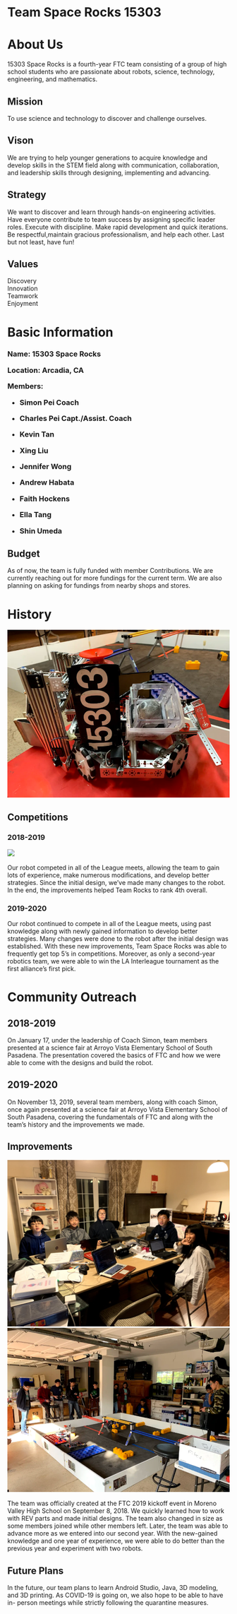 

<h1>Team Space Rocks 15303</h1>

<h1>About Us</h1>
  <p>
    15303 Space Rocks is a fourth-year FTC team consisting of a group of high school students who are passionate about robots, science, technology,       engineering, and mathematics. 
  </p>

<h2>Mission</h2>
  <p>
    To use science and technology to discover and challenge ourselves.
  </p>

<h2>Vison</h2>
  <p>
      We are trying to help younger generations to acquire knowledge and develop skills in the STEM field along with communication, collaboration, and leadership skills through designing, implementing and advancing.
  </p>

<h2>Strategy</h2>
  <p>
      We want to discover and learn through hands-on engineering activities. Have everyone contribute to team success by assigning specific leader roles. Execute with discipline. Make rapid development and quick iterations. Be respectful,maintain gracious professionalism, and help each other. Last but not least, have fun!
  </p>

<h2>Values</h2>

  <p>
              Discovery
              <br>
              Innovation
              <br>
              Teamwork
              <br>
              Enjoyment
  </p>




<h1>Basic Information</h1>


<h3>
  Name:       15303 Space Rocks 

  Location:   Arcadia, CA

  Members: 

  - Simon Pei			  Coach

  - Charles Pei		          Capt./Assist. Coach

  - Kevin Tan			

  - Xing Liu

  - Jennifer Wong	

  - Andrew Habata		

  - Faith Hockens

  - Ella Tang

  - Shin Umeda

</h3>  


<h2>Budget</h2>
    <p>
    As of now, the team is fully funded with member 
    Contributions. We are currently reaching out for
    more fundings for the current term. We are also
    planning on asking for fundings from nearby shops
    and stores.
    </p>


<h1>History</h1>
<img src="history-1.png" > 

<h2>Competitions</h2>

<h3>2018-2019</h3>
<img src= "2019-2020-1.png" >
  <p> 
    Our robot competed in all of the League meets, allowing the team to gain lots of experience, make numerous modifications, and develop better strategies. Since the        initial design, we’ve made many changes to the robot. In the end, the improvements helped Team Rocks to rank 4th overall. 
  </p>

<h3>2019-2020</h3>
     <p>
      Our robot continued to compete 
      in all of the League meets, using past knowledge along with newly gained information to develop better strategies. Many changes were done to the robot after the         initial design was established. With these new improvements, Team Space Rocks was able to frequently get top 5’s in competitions. Moreover, as only a second-year         robotics team, we were able to win the LA Interleague tournament as the first alliance’s first pick.
      </p>

<h1>Community Outreach</h1>


<h2>2018-2019</h2>
  <p>
    On January 17, under the leadership of Coach Simon, team members presented at a science fair at Arroyo Vista Elementary School of South Pasadena. The presentation       covered the basics of FTC and how we were able to come with the designs and build the robot. 
  </p>

<h2>2019-2020</h2>
  <p>
    On November 13, 2019, several team members, along with coach Simon, once again presented at a science fair at Arroyo Vista Elementary School of South Pasadena,           covering the fundamentals of FTC and along with the team’s history and the improvements we made. 
  </p>

<h2>Improvements</h2>
<img src= "improve-1.png" >
<img src= "improve-2.png" >

  <p>
    The team was officially created at the FTC 2019 kickoff event in Moreno Valley High School on September 8, 2018. We quickly learned how to work with REV parts and made initial designs. The team also changed in size as some members joined while other members left. Later, the team was able to advance more as we entered into our second year. With the new-gained knowledge and one year of experience, we were able to do better than the previous year and experiment with two robots. 
  </p>


<h2>Future Plans</h2>
 <p>
          In the future, our team plans to learn Android Studio, Java, 3D modeling, and 3D printing. As COVID-19 is going on, we also hope to be able to have in-                  person meetings while strictly following the quarantine measures.
  </p> 
